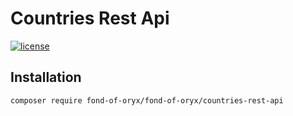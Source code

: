 # Countries Rest Api
[![license](https://img.shields.io/github/license/fond-of-oryx/countries-rest-api.svg)](https://packagist.org/packages/fond-of-oryx/fond-of-oryx/countries-rest-api)

## Installation

```
composer require fond-of-oryx/fond-of-oryx/countries-rest-api
```
